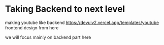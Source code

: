 # Taking Backend to next level 

making youtube like backend 
https://devuiv2.vercel.app/templates/youtube
frontend design from here 

we will focus mainly on backend part here 
